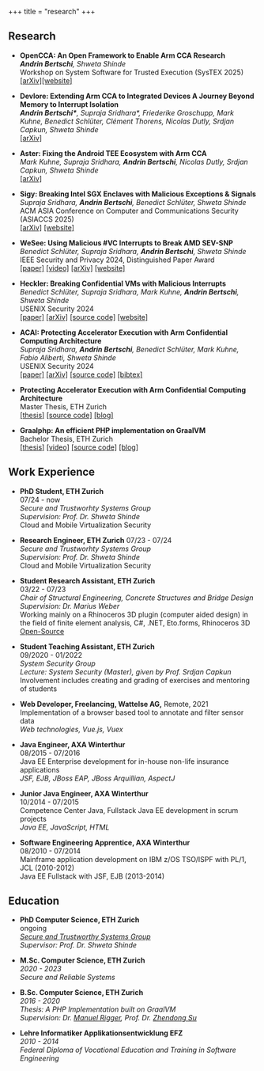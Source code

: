 +++
title = "research"
+++

## Research
- __OpenCCA: An Open Framework to Enable Arm CCA Research__  
***Andrin Bertschi**, Shweta Shinde*  
Workshop on System Software for Trusted Execution (SysTEX 2025)  
[[arXiv]](https://arxiv.org/abs/2506.05129)[[website]](https://opencca.github.io/)


- __Devlore: Extending Arm CCA to Integrated Devices A Journey Beyond Memory to Interrupt Isolation__  
***Andrin Bertschi\***, Supraja Sridhara\*, Friederike Groschupp, Mark Kuhne, Benedict Schlüter, Clément Thorens, Nicolas Dutly, Srdjan Capkun, Shweta Shinde*  
[[arXiv]](https://www.arxiv.org/abs/2408.05835)

- __Aster: Fixing the Android TEE Ecosystem with Arm CCA__  
*Mark Kuhne, Supraja Sridhara, **Andrin Bertschi**, Nicolas Dutly, Srdjan Capkun, Shweta Shinde*  
[[arXiv]](https://arxiv.org/abs/2407.16694)


- __Sigy: Breaking Intel SGX Enclaves with Malicious Exceptions & Signals__  
*Supraja Sridhara, **Andrin Bertschi**, Benedict Schlüter, Shweta Shinde*  
ACM ASIA Conference on Computer and Communications Security (ASIACCS 2025)  
[[arXiv]](https://arxiv.org/abs/2404.13998) [[website]](https://ahoi-attacks.github.io/)


- __WeSee: Using Malicious #VC Interrupts to Break AMD SEV-SNP__  
*Benedict Schlüter, Supraja Sridhara, **Andrin Bertschi**, Shweta Shinde*  
 IEEE Security and Privacy 2024, Distinguished Paper Award  
[[paper]](/cv/wesee_oakland24.pdf) [[video]](https://www.youtube.com/watch?v=dCaUoYaAq5U) [[arXiv]](https://arxiv.org/abs/2404.03526) [[website]](https://ahoi-attacks.github.io/)


- __Heckler: Breaking Confidential VMs with Malicious Interrupts__  
*Benedict Schlüter, Supraja Sridhara, Mark Kuhne, **Andrin Bertschi**, Shweta Shinde*  
USENIX Security 2024  
[[paper]](/cv/heckler_usenix24.pdf) [[arXiv]](https://arxiv.org/abs/2404.03387) [[source code]](https://github.com/ahoi-attacks/heckler) [[website]](https://ahoi-attacks.github.io/)

- __ACAI: Protecting Accelerator Execution with Arm Confidential Computing Architecture__  
*Supraja Sridhara, **Andrin Bertschi**, Benedict Schlüter, Mark Kuhne, Fabio Aliberti, Shweta Shinde*  
USENIX Security 2024  
[[paper]](/cv/acai_usenix24.pdf) [[arXiv]](https://arxiv.org/abs/2305.15986) [[source code]](https://github.com/sectrs-acai) [[bibtex]](https://dblp.org/rec/journals/corr/abs-2305-15986.html?view=bibtex)

- __Protecting Accelerator Execution with Arm Confidential Computing Architecture__  
Master Thesis, ETH Zurich  
[[thesis]](/blog/2023-cca-trusted-peripherals/eth_mthesis_cca.pdf) [[source code]](https://github.com/sectrs-acai) [[blog]](/blog/2023/cca-trusted-periph/)

- __Graalphp: An efficient PHP implementation on GraalVM__  
Bachelor Thesis, ETH Zurich  
[[thesis]](https://abertschi.ch/default_public/ethz/graalphp/download.php) [[video]](https://www.youtube.com/watch?v=Dzahabn8ojo) [[source code]](https://github.com/abertschi/graalphp) [[blog]](/blog/2020/building-graalphp/)


## Work Experience
- **PhD Student, ETH Zurich**  
07/24 - now  
_Secure and Trustworhty Systems Group_  
_Supervision: Prof. Dr. Shweta Shinde_  
Cloud and Mobile Virtualization Security

- **Research Engineer, ETH Zurich**
07/23 - 07/24  
_Secure and Trustworhty Systems Group_  
_Supervision: Prof. Dr. Shweta Shinde_  
Cloud and Mobile Virtualization Security

- **Student Research Assistant, ETH Zurich**  
03/22 - 07/23  
_Chair of Structural Engineering, Concrete Structures and Bridge Design_    
_Supervision: Dr. Marius Weber_  
Working mainly on a Rhinoceros 3D plugin (computer aided design) in the field of finite
element analysis, C#, .NET, Eto.forms, Rhinoceros 3D  
[Open-Source](https://github.com/kfmResearch-NumericsTeam/StrucEng_Library_Plug_in)


- **Student Teaching Assistant, ETH Zurich**  
09/2020 - 01/2022      
_System Security Group_   
_Lecture: System Security (Master), given by Prof. Srdjan Capkun_  
Involvement includes creating and grading of exercises and mentoring of students

- **Web Developer, Freelancing, Wattelse AG,** Remote, 2021  
Implementation of a browser based tool to annotate and filter sensor data     
_Web technologies, Vue.js, Vuex_

- **Java Engineer, AXA Winterthur**  
08/2015 - 07/2016    
Java EE Enterprise development for in-house non-life insurance applications  
_JSF, EJB, JBoss EAP, JBoss Arquillian, AspectJ_

- **Junior Java Engineer, AXA Winterthur**  
10/2014 - 07/2015    
Competence Center Java, Fullstack Java EE development in scrum projects  
_Java EE, JavaScript, HTML_


- **Software Engineering Apprentice, AXA Winterthur**  
08/2010 - 07/2014  
Mainframe application development on IBM z/OS TSO/ISPF with PL/1, JCL (2010-2012)     
Java EE Fullstack with JSF, EJB (2013-2014)  

[comment]: <> (_PL/1, JCL, DB2, Java EE_)

## Education
- **PhD Computer Science, ETH Zurich**   
ongoing  
_[Secure and Trustworthy Systems Group](https://sectrs.ethz.ch/)_  
_Supervisor: Prof. Dr. Shweta Shinde_   

- **M.Sc. Computer Science, ETH Zurich**   
_2020 - 2023_    
_Secure and Reliable Systems_  

- **B.Sc. Computer Science, ETH Zurich**   
_2016 - 2020_      
_Thesis: A PHP Implementation built on GraalVM_  
_Supervision: Dr. [Manuel Rigger](https://www.manuelrigger.at/), Prof. Dr. [Zhendong Su](https://people.inf.ethz.ch/suz/)_ 

- **Lehre Informatiker Applikationsentwicklung EFZ**    
_2010 - 2014_    
_Federal Diploma of Vocational Education and Training in Software Engineering_

